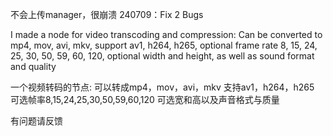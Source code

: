 不会上传manager，很崩溃
240709：Fix 2 Bugs

I made a node for video transcoding and compression:
Can be converted to mp4, mov, avi, mkv, support av1, h264, h265, optional frame rate 8, 15, 24, 25, 30, 50, 59, 60, 120, optional width and height, as well as sound format and quality

一个视频转码的节点:
可以转成mp4，mov，avi，mkv
支持av1，h264，h265
可选帧率8,15,24,25,30,50,59,60,120
可选宽和高以及声音格式与质量

有问题请反馈
